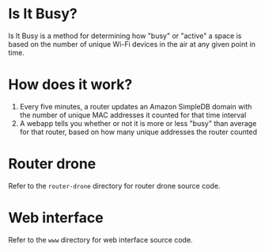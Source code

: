# Is It Busy?

Is It Busy is a method for determining how "busy" or "active" a space is based on the number of unique Wi-Fi devices in the air at any given point in time.

# How does it work?

1. Every five minutes, a router updates an Amazon SimpleDB domain with the number of unique MAC addresses it counted for that time interval
1. A webapp tells you whether or not it is more or less "busy" than average for that router, based on how many unique addresses the router counted

# Router drone

Refer to the `router-drone` directory for router drone source code.

# Web interface

Refer to the `www` directory for web interface source code.
